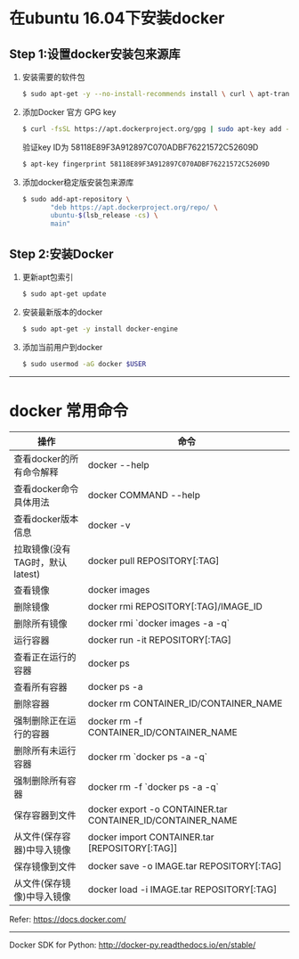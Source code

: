 # 在ubuntu 16.04下安装docker

## Step 1:设置docker安装包来源库

1. 安装需要的软件包

   ``````sh
   $ sudo apt-get -y --no-install-recommends install \ curl \ apt-transport-https \ ca-certificates \ software-properties-common
   ``````

2. 添加Docker 官方 GPG key

   ``````sh
   $ curl -fsSL https://apt.dockerproject.org/gpg | sudo apt-key add -
   ``````

   验证key ID为 58118E89F3A912897C070ADBF76221572C52609D

   ``````sh
   $ apt-key fingerprint 58118E89F3A912897C070ADBF76221572C52609D
   ``````

3. 添加docker稳定版安装包来源库

   ``````sh
   $ sudo add-apt-repository \
          "deb https://apt.dockerproject.org/repo/ \
          ubuntu-$(lsb_release -cs) \
          main"
   ``````

## Step 2:安装Docker

1. 更新apt包索引

   ``````sh
   $ sudo apt-get update
   ``````

2. 安装最新版本的docker

   ``````sh
   $ sudo apt-get -y install docker-engine
   ``````

3. 添加当前用户到docker
   ```sh
   $ sudo usermod -aG docker $USER
   ```

---

# docker 常用命令

| 操作                    | 命令                                       |
| --------------------- | ---------------------------------------- |
| 查看docker的所有命令解释       | docker --help                            |
| 查看docker命令具体用法        | docker COMMAND --help                    |
| 查看docker版本信息          | docker -v                                |
| 拉取镜像(没有TAG时，默认latest) | docker pull REPOSITORY[:TAG]             |
| 查看镜像                  | docker images                            |
| 删除镜像                  | docker rmi REPOSITORY[:TAG]/IMAGE_ID     |
| 删除所有镜像                | docker rmi \`docker images -a -q\`       |
| 运行容器                  | docker run -it REPOSITORY[:TAG]          |
| 查看正在运行的容器             | docker ps                                |
| 查看所有容器                | docker ps -a                             |
| 删除容器                  | docker rm CONTAINER_ID/CONTAINER_NAME    |
| 强制删除正在运行的容器           | docker rm -f CONTAINER_ID/CONTAINER_NAME |
| 删除所有未运行容器             | docker rm \`docker ps -a -q\`            |
| 强制删除所有容器              | docker rm -f \`docker ps -a -q\`         |
| 保存容器到文件               | docker export -o CONTAINER.tar CONTAINER_ID/CONTAINER_NAME |
|从文件(保存容器)中导入镜像|docker import CONTAINER.tar [REPOSITORY[:TAG]]
|保存镜像到文件|docker save -o IMAGE.tar REPOSITORY[:TAG]|
|从文件(保存镜像)中导入镜像|docker load -i IMAGE.tar REPOSITORY[:TAG]|

Refer: https://docs.docker.com/



---

Docker SDK for Python: http://docker-py.readthedocs.io/en/stable/